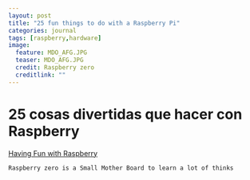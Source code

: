 ```yaml
---
layout: post
title: "25 fun things to do with a Raspberry Pi"
categories: journal
tags: [raspberry,hardware]
image:
  feature: MDO_AFG.JPG
  teaser: MDO_AFG.JPG
  credit: Raspberry zero 
  creditlink: ""
---
```


# 25 cosas divertidas que hacer con Raspberry 

[Having Fun with Raspberry](https://www.cnet.com/how-to/25-fun-things-to-do-with-a-raspberry-pi/)

``Raspberry zero is a Small Mother Board to learn a lot of thinks``


